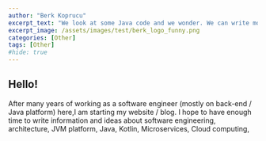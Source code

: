 ```yaml
---
author: "Berk Koprucu"
excerpt_text: "We look at some Java code and we wonder. We can write more stuff in here. Let's see what happens if the descriptions is long. with that' I mean it takes multiple lines to fit the excerpt description"
excerpt_image: /assets/images/test/berk_logo_funny.png
categories: [Other]
tags: [Other]
#hide: true
---
```


## Hello!

After many years of working as a software engineer (mostly on back-end  / Java platform) here,I am starting my website / blog.
I hope to have enough time to write information and ideas about software engineering, architecture, JVM platform, Java, Kotlin, Microservices, Cloud computing,    
